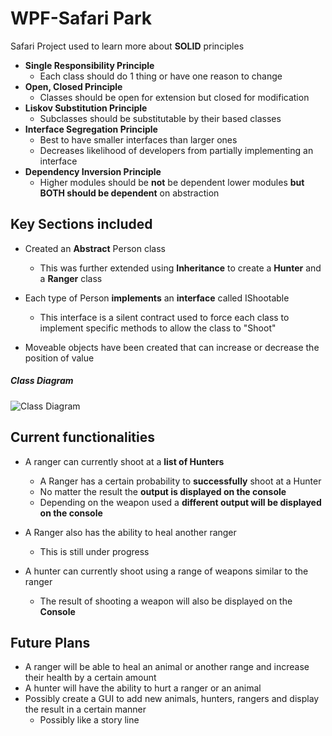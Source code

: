 # WPF-Safari Park
Safari Project used to learn more about **SOLID** principles

* **Single Responsibility Principle**
  * Each class should do 1 thing or have one reason to change
* **Open, Closed Principle**
  * Classes should be open for extension but closed for modification
* **Liskov Substitution Principle**
  * Subclasses should be substitutable by their based classes
* **Interface Segregation Principle**
  * Best to have smaller interfaces than larger ones
  * Decreases likelihood of developers from partially implementing an interface
* **Dependency Inversion Principle**
  * Higher modules should be **not** be dependent lower modules **but BOTH should be dependent** on abstraction 





## Key Sections included

* Created an **Abstract** Person class
  - This was further extended using **Inheritance** to create a **Hunter** and a **Ranger** class
* Each type of Person **implements** an **interface** called IShootable
  - This interface is a silent contract used to force each class to implement specific methods to allow the class to "Shoot"

* Moveable objects have been created that can increase or decrease the position of value 

##### Class Diagram

![Class Diagram]()



## Current functionalities

* A ranger can currently shoot at a **list of Hunters**
  -  A Ranger has a certain probability to **successfully** shoot at a Hunter
  - No matter the result the **output is displayed on the console**
  - Depending on the weapon used a **different output will be displayed on the console**
* A Ranger also has the ability to heal another ranger
  * This is still under progress

* A hunter can currently shoot using a range of weapons similar to the ranger
  * The result of shooting a weapon will also be displayed on the **Console**





## Future Plans

* A ranger will be able to heal an animal or another range and increase their health by a certain amount
* A hunter will have the ability to hurt a ranger or an animal
* Possibly create a GUI to add new animals, hunters, rangers and display the result in a certain manner
  * Possibly like a story line